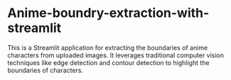 # Anime-boundry-extraction-with-streamlit
This is a Streamlit application for extracting the boundaries of anime characters from uploaded images. It leverages traditional computer vision techniques like edge detection and contour detection to highlight the boundaries of characters.
